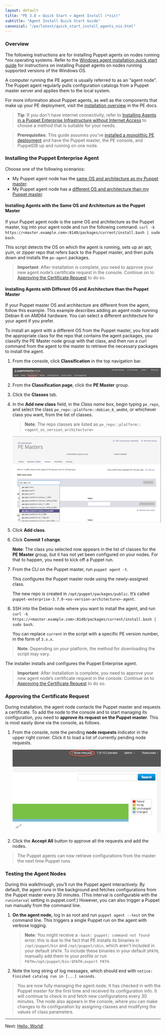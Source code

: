 ```yaml
---
layout: default
title: "PE 3.8 » Quick Start » Agent Install (*nix)"
subtitle: "Agent Install Quick Start Guide"
canonical: "/pe/latest/quick_start_install_agents_nix.html"
---
```



### Overview

The following instructions are for installing Puppet agents on nodes running *nix operating systems. Refer to the [Windows agent installation quick start guide](./quick_start_install_agents_windows.html) for instructions on installing Puppet agents on nodes running supported versions of the Windows OS.

A computer running the PE agent is usually referred to as an “agent node”. The Puppet agent regularly pulls configuration catalogs from a Puppet master server and applies them to the local system.

For more information about Puppet agents, as well as the components that make up your PE deployment, visit the [installation overview](./install_basic.html) in the PE docs.

>**Tip**: If you don't have internet connectivity, refer to [Installing Agents in a Puppet Enterprise Infrastructure without Internet Access](./install_agents.html#installing-agents-in-a-puppet-enterprise-infrastructure-without-internet-access) to choose a method that is suitable for your needs.

>**Prerequisites**: This guide assumes you've [installed a monolithic PE deployment](./quick_start_install_mono.html) and have the Puppet master, the PE console, and PuppetDB up and running on one node.

### Installing the Puppet Enterprise Agent

Choose one of the following scenarios:

- My Puppet agent node has the [same OS and architecture as my Puppet master](#installing-agents-with-the-same-os-and-architecture-as-the-puppet-master).
- My Puppet agent node has a [different OS and architecture than my Puppet master](#installing-agents-with-different-os-and-architecture-than-the-puppet-master).


#### Installing Agents with the Same OS and Architecture as the Puppet Master

If your Puppet agent node is the same OS and architecture as the Puppet master, log into your agent node and run the following command:
 `curl -k https://<master.example.com>:8140/packages/current/install.bash | sudo bash`.

This script detects the OS on which the agent is running, sets up an apt, yum, or zipper repo that refers back to the Puppet master, and then pulls down and installs the `pe-agent` packages.

> **Important**: After installation is complete, you need to approve your new agent node’s certificate request in the console. Continue on to [Approving the Certificate Request](#approving-the-certificate-request) to do so.

#### Installing Agents with Different OS and Architecture than the Puppet Master

[classification_selector]: ./images/quick/classification_selector.png
[add_repo]: ./images/quick/add_repo.png
[node_request]: ./images/console/request_indicator.png

If your Puppet master OS and architecture are different from the agent, follow this example. This example describes adding an agent node running Debian 6 on AMD64 hardware. You can select a different architecture for your agent if you prefer.

To install an agent with a different OS from the Puppet master, you first add the appropriate class for the repo that contains the agent packages, you classify the PE Master node group with that class, and then run a curl command from the agent to the master to retrieve the necessary packages to install the agent.

1. From the console, click __Classification__ in the top navigation bar.

   ![classification selection][classification_selector]

2. From the __Classification page__, click the __PE Master__ group.

3. Click the __Classes__ tab.

4. In the __Add new class__ field, in the _Class name_ box, begin typing `pe_repo`, and select the class `pe_repo::platform::debian_6_amd64`, or whichever class you want, from the list of classes.

   > **Note**: The repo classes are listed as `pe_repo::platform::<agent_os_version_architecture>`

   ![adding the repo class][add_repo]

5. Click __Add class__.

6. Click __Commit 1 change__.

   **Note**: The class you selected now appears in the list of classes for the __PE Master__ group, but it has not yet been configured on your nodes. For that to happen, you need to kick off a Puppet run.

7. From the CLI on the Puppet master, run `puppet agent -t`.

   This configures the Puppet master node using the newly-assigned class.

   The new repo is created in `/opt/puppet/packages/public`. It’s called `puppet-enterprise-3.7.0-<os-version-architecture>-agent`.

9. SSH into the Debian node where you want to install the agent, and run `curl -k https://<master.example.com>:8140/packages/current/install.bash | sudo bash`.

   You can replace `current` in the script with a specific PE version number, in the form of `3.x.x`.

>**Note**: Depending on your platform, the method for downloading the script may vary.

The installer installs and configures the Puppet Enterprise agent.

> **Important**: After installation is complete, you need to approve your new agent node’s certificate request in the console. Continue on to [Approving the Certificate Request](#approving-the-certificate-request) to do so.

### Approving the Certificate Request

During installation, the agent node contacts the Puppet master and requests a certificate. To add the node to the console and to start managing its configuration, you need to **approve its request on the Puppet master**. This is most easily done via the console, as follows.

1. From the console, note the pending __node requests__ indicator in the upper right corner. Click it to load a list of currently pending node requests.

   ![Node Request Indicator][node_request]

2. Click the __Accept All__ button to approve all the requests and add the nodes.

> The Puppet agents can now retrieve configurations from the master the next time Puppet runs.

### Testing the Agent Nodes

During this walkthrough, you’ll run the Puppet agent interactively. By default, the agent runs in the background and fetches configurations from the Puppet master every 30 minutes. (This interval is configurable with the `runinterval` setting in puppet.conf.) However, you can also trigger a Puppet run manually from the command line.

1. **On the agent node,** log in as root and run `puppet agent --test` on the command line. This triggers a single Puppet run on the agent with verbose logging.

   > **Note**: You might receive a `-bash: puppet: command not found` error; this is due to the fact that PE installs its binaries in `/opt/puppet/bin` and `/opt/puppet/sbin`, which aren't included in your default `$PATH`. To include these binaries in your default `$PATH`, manually add them to your profile or run `PATH=/opt/puppet/bin:$PATH;export PATH`.

2. Note the long string of log messages, which should end with `notice: Finished catalog run in [...] seconds`.

> You are now fully managing the agent node. It has checked in with the Puppet master for the first time and received its configuration info. It will continue to check in and fetch new configurations every 30 minutes. The node also appears in the console, where you can make changes to its configuration by assigning classes and modifying the values of class parameters.


---------------
Next: [Hello, World!](./quick_start_helloworld.html)


